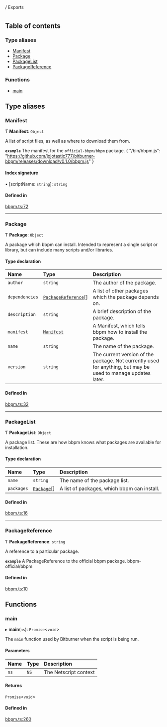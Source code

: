 [](README.md) / Exports

# 

## Table of contents

### Type aliases

- [Manifest](modules.md#manifest)
- [Package](modules.md#package)
- [PackageList](modules.md#packagelist)
- [PackageReference](modules.md#packagereference)

### Functions

- [main](modules.md#main)

## Type aliases

### Manifest

Ƭ **Manifest**: `Object`

A list of script files, as well as where to download them from.

**`example`** The manifest for the `official-bbpm/bbpm` package.
{
    "/bin/bbpm.js": "https://github.com/jojotastic777/bitburner-bbpm/releases/download/v0.1.0/bbpm.js"
}

#### Index signature

▪ [scriptName: `string`]: `string`

#### Defined in

[bbpm.ts:72](https://github.com/jojotastic777/bitburner-bbpm/blob/4af6d6d/src/bin/bbpm.ts#L72)

___

### Package

Ƭ **Package**: `Object`

A package which bbpm can install.
Intended to represent a single script or library, but can include many scripts and/or libraries.

#### Type declaration

| Name | Type | Description |
| :------ | :------ | :------ |
| `author` | `string` | The author of the package. |
| `dependencies` | [`PackageReference`](modules.md#packagereference)[] | A list of other packages which the package depends on. |
| `description` | `string` | A brief description of the package. |
| `manifest` | [`Manifest`](modules.md#manifest) | A Manifest, which tells bbpm how to install the package. |
| `name` | `string` | The name of the package. |
| `version` | `string` | The current version of the package. Not currently used for anything, but may be used to manage updates later. |

#### Defined in

[bbpm.ts:32](https://github.com/jojotastic777/bitburner-bbpm/blob/4af6d6d/src/bin/bbpm.ts#L32)

___

### PackageList

Ƭ **PackageList**: `Object`

A package list.
These are how bbpm knows what packages are available for installation.

#### Type declaration

| Name | Type | Description |
| :------ | :------ | :------ |
| `name` | `string` | The name of the package list. |
| `packages` | [`Package`](modules.md#package)[] | A list of packages, which bbpm can install. |

#### Defined in

[bbpm.ts:16](https://github.com/jojotastic777/bitburner-bbpm/blob/4af6d6d/src/bin/bbpm.ts#L16)

___

### PackageReference

Ƭ **PackageReference**: `string`

A reference to a particular package.

**`example`** A PackageReference to the official bbpm package.
bbpm-official/bbpm

#### Defined in

[bbpm.ts:10](https://github.com/jojotastic777/bitburner-bbpm/blob/4af6d6d/src/bin/bbpm.ts#L10)

## Functions

### main

▸ **main**(`ns`): `Promise`<`void`\>

The `main` function used by Bitburner when the script is being run.

#### Parameters

| Name | Type | Description |
| :------ | :------ | :------ |
| `ns` | `NS` | The Netscript context |

#### Returns

`Promise`<`void`\>

#### Defined in

[bbpm.ts:260](https://github.com/jojotastic777/bitburner-bbpm/blob/4af6d6d/src/bin/bbpm.ts#L260)
